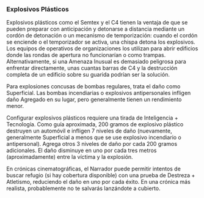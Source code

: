 ### Explosivos Plásticos

Explosivos plásticos como el Semtex y el C4 tienen la ventaja de que se pueden preparar con anticipación y detonarse a distancia mediante un cordón de detonación o un mecanismo de temporización: cuando el cordón se enciende o el temporizador se activa, una chispa detona los explosivos. Los equipos de operativos de organizaciones los utilizan para abrir edificios donde las rondas de apertura no funcionarían o como trampas. Alternativamente, si una Amenaza Inusual es demasiado peligrosa para enfrentar directamente, unas cuantas barras de C4 y la destrucción completa de un edificio sobre su guarida podrían ser la solución.

Para explosiones concusas de bombas regulares, trata el daño como Superficial. Las bombas incendiarias o explosivos antipersonales infligen daño Agregado en su lugar, pero generalmente tienen un rendimiento menor.

Configurar explosivos plásticos requiere una tirada de Inteligencia + Tecnología. Como guía aproximada, 200 gramos de explosivo plástico destruyen un automóvil e infligen 7 niveles de daño (nuevamente, generalmente Superficial a menos que se use explosivo incendiario o antipersonal). Agrega otros 3 niveles de daño por cada 200 gramos adicionales. El daño disminuye en uno por cada tres metros (aproximadamente) entre la víctima y la explosión.

En crónicas cinematográficas, el Narrador puede permitir intentos de buscar refugio (si hay cobertura disponible) con una prueba de Destreza + Atletismo, reduciendo el daño en uno por cada éxito. En una crónica más realista, probablemente no te salvarás lanzándote a cubierto.